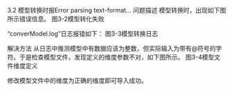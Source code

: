 3.2 模型转换时报Error parsing text-format...
问题描述
模型转换时，出现如下图所示错误信息。
图3-2模型转化失败


“converModel.log”日志报错如下：
图3-3模型转换日志


解决方法
从日志中推测模型中有数据应该为整数，但实际输入为带有@符号的字符。于是检查模型文件，发现定义的维度参数不对，如下图所示。
图3-4模型文件维度定义


修改模型文件中的维度为正确的维度即可导入成功。

